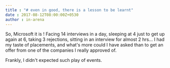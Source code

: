 ```yaml
---
title : "# even in good, there is a lesson to be learnt"
date : 2017-08-12T08:00:00Z+0530
author : in-arena
---
```


So, Microsoft it is ! Facing 14 interviews in a day, sleeping at 4 just to get up again at 6, taking 3 rejections, sitting in an interview for almost 2 hrs... I had my taste of placements, and what's more could I have asked than to get an offer from one of the companies I really approved of. 

Frankly, I didn't expected such play of events.